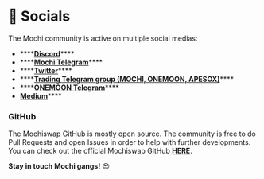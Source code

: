 # 📱 Socials

The Mochi community is active on multiple social medias:

* \*\*\*\*[**Discord**](https://discord.gg/YtzC8EWDqh)\*\*\*\*
* \*\*\*\*[**Mochi Telegram**](https://t.me/joinchat/DAjujZlrzmJmOTZh)\*\*\*\*
* \*\*\*\*[**Twitter**](https://twitter.com/mochiswap)\*\*\*\*
* \*\*\*\*[**Trading Telegram group \(MOCHI, ONEMOON, APESOX\)**](https://t.me/mochiprice)\*\*\*\*
* \*\*\*\*[**ONEMOON Telegram**](https://t.me/MochiSwapONEMOON)\*\*\*\*
* [**Medium**](https://medium.com/@mochiswap)\*\*\*\*

### **GitHub**

The Mochiswap GitHub is mostly open source. The community is free to do Pull Requests and open Issues in order to help with further developments. You can check out the official Mochiswap GitHub [**HERE**](https://github.com/mochiswap).

**Stay in touch Mochi gangs!** 😎



